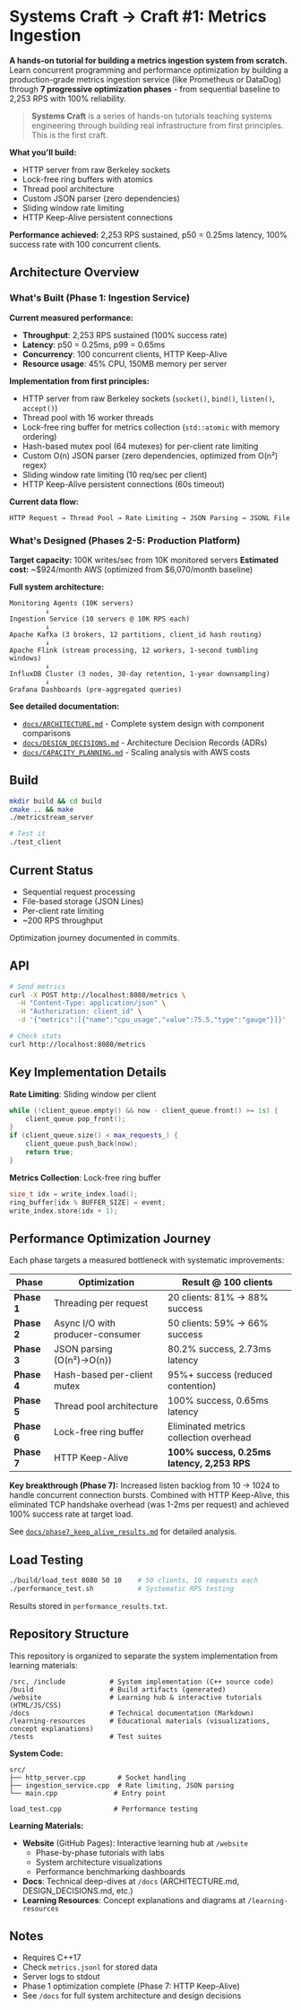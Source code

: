 # Systems Craft → Craft #1: Metrics Ingestion

**A hands-on tutorial for building a metrics ingestion system from scratch.** Learn concurrent programming and performance optimization by building a production-grade metrics ingestion service (like Prometheus or DataDog) through **7 progressive optimization phases** - from sequential baseline to 2,253 RPS with 100% reliability.

> **Systems Craft** is a series of hands-on tutorials teaching systems engineering through building real infrastructure from first principles. This is the first craft.

**What you'll build:**
- HTTP server from raw Berkeley sockets
- Lock-free ring buffers with atomics
- Thread pool architecture
- Custom JSON parser (zero dependencies)
- Sliding window rate limiting
- HTTP Keep-Alive persistent connections

**Performance achieved:** 2,253 RPS sustained, p50 = 0.25ms latency, 100% success rate with 100 concurrent clients.

## Architecture Overview

### What's Built (Phase 1: Ingestion Service)

**Current measured performance:**
- **Throughput**: 2,253 RPS sustained (100% success rate)
- **Latency**: p50 = 0.25ms, p99 = 0.65ms
- **Concurrency**: 100 concurrent clients, HTTP Keep-Alive
- **Resource usage**: 45% CPU, 150MB memory per server

**Implementation from first principles:**
- HTTP server from raw Berkeley sockets (`socket()`, `bind()`, `listen()`, `accept()`)
- Thread pool with 16 worker threads
- Lock-free ring buffer for metrics collection (`std::atomic` with memory ordering)
- Hash-based mutex pool (64 mutexes) for per-client rate limiting
- Custom O(n) JSON parser (zero dependencies, optimized from O(n²) regex)
- Sliding window rate limiting (10 req/sec per client)
- HTTP Keep-Alive persistent connections (60s timeout)

**Current data flow:**
```
HTTP Request → Thread Pool → Rate Limiting → JSON Parsing → JSONL File
```

### What's Designed (Phases 2-5: Production Platform)

**Target capacity:** 100K writes/sec from 10K monitored servers
**Estimated cost:** ~$924/month AWS (optimized from $6,070/month baseline)

**Full system architecture:**
```
Monitoring Agents (10K servers)
         ↓
Ingestion Service (10 servers @ 10K RPS each)
         ↓
Apache Kafka (3 brokers, 12 partitions, client_id hash routing)
         ↓
Apache Flink (stream processing, 12 workers, 1-second tumbling windows)
         ↓
InfluxDB Cluster (3 nodes, 30-day retention, 1-year downsampling)
         ↓
Grafana Dashboards (pre-aggregated queries)
```

**See detailed documentation:**
- [`docs/ARCHITECTURE.md`](docs/ARCHITECTURE.md) - Complete system design with component comparisons
- [`docs/DESIGN_DECISIONS.md`](docs/DESIGN_DECISIONS.md) - Architecture Decision Records (ADRs)
- [`docs/CAPACITY_PLANNING.md`](docs/CAPACITY_PLANNING.md) - Scaling analysis with AWS costs

## Build

```bash
mkdir build && cd build
cmake .. && make
./metricstream_server
```

```bash
# Test it
./test_client
```

## Current Status

- Sequential request processing
- File-based storage (JSON Lines)
- Per-client rate limiting
- ~200 RPS throughput

Optimization journey documented in commits.

## API

```bash
# Send metrics
curl -X POST http://localhost:8080/metrics \
  -H "Content-Type: application/json" \
  -H "Authorization: client_id" \
  -d '{"metrics":[{"name":"cpu_usage","value":75.5,"type":"gauge"}]}'

# Check stats  
curl http://localhost:8080/metrics
```

## Key Implementation Details

**Rate Limiting**: Sliding window per client
```cpp
while (!client_queue.empty() && now - client_queue.front() >= 1s) {
    client_queue.pop_front();
}
if (client_queue.size() < max_requests_) {
    client_queue.push_back(now);
    return true;
}
```

**Metrics Collection**: Lock-free ring buffer
```cpp
size_t idx = write_index.load();
ring_buffer[idx % BUFFER_SIZE] = event;
write_index.store(idx + 1);
```

## Performance Optimization Journey

Each phase targets a measured bottleneck with systematic improvements:

| Phase | Optimization | Result @ 100 clients |
|-------|-------------|---------------------|
| **Phase 1** | Threading per request | 20 clients: 81% → 88% success |
| **Phase 2** | Async I/O with producer-consumer | 50 clients: 59% → 66% success |
| **Phase 3** | JSON parsing (O(n²)→O(n)) | 80.2% success, 2.73ms latency |
| **Phase 4** | Hash-based per-client mutex | 95%+ success (reduced contention) |
| **Phase 5** | Thread pool architecture | 100% success, 0.65ms latency |
| **Phase 6** | Lock-free ring buffer | Eliminated metrics collection overhead |
| **Phase 7** | HTTP Keep-Alive | **100% success, 0.25ms latency, 2,253 RPS** |

**Key breakthrough (Phase 7):** Increased listen backlog from 10 → 1024 to handle concurrent connection bursts. Combined with HTTP Keep-Alive, this eliminated TCP handshake overhead (was 1-2ms per request) and achieved 100% success rate at target load.

See [`docs/phase7_keep_alive_results.md`](docs/phase7_keep_alive_results.md) for detailed analysis.

## Load Testing

```bash
./build/load_test 8080 50 10    # 50 clients, 10 requests each
./performance_test.sh           # Systematic RPS testing
```

Results stored in `performance_results.txt`.

## Repository Structure

This repository is organized to separate the system implementation from learning materials:

```
/src, /include           # System implementation (C++ source code)
/build                   # Build artifacts (generated)
/website                 # Learning hub & interactive tutorials (HTML/JS/CSS)
/docs                    # Technical documentation (Markdown)
/learning-resources      # Educational materials (visualizations, concept explanations)
/tests                   # Test suites
```

**System Code:**
```
src/
├── http_server.cpp        # Socket handling
├── ingestion_service.cpp  # Rate limiting, JSON parsing
└── main.cpp              # Entry point

load_test.cpp             # Performance testing
```

**Learning Materials:**
- **Website** (GitHub Pages): Interactive learning hub at `/website`
  - Phase-by-phase tutorials with labs
  - System architecture visualizations
  - Performance benchmarking dashboards
- **Docs**: Technical deep-dives at `/docs` (ARCHITECTURE.md, DESIGN_DECISIONS.md, etc.)
- **Learning Resources**: Concept explanations and diagrams at `/learning-resources`

## Notes

- Requires C++17
- Check `metrics.jsonl` for stored data
- Server logs to stdout
- Phase 1 optimization complete (Phase 7: HTTP Keep-Alive)
- See `/docs` for full system architecture and design decisions
